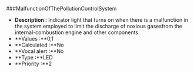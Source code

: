 ###MalfunctionOfThePollutionControlSystem

- **Description :** Indicator light that turns on when there is a malfunction in the system employed to limit the discharge of noxious gasesfrom the internal-combustion engine and other components.
- **Values :**0,1
- **Calculated :**No
- **Vocal alert :**No
- **Type :**LED 
- **Priority :**2
